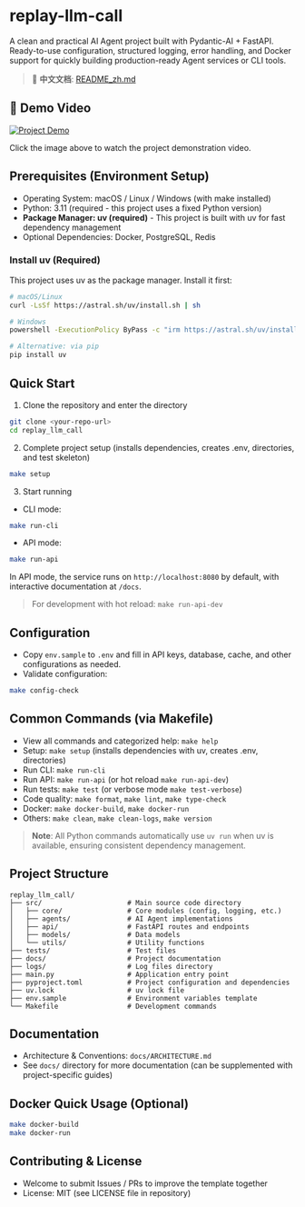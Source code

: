 # replay-llm-call

A clean and practical AI Agent project built with Pydantic-AI + FastAPI. Ready-to-use configuration, structured logging, error handling, and Docker support for quickly building production-ready Agent services or CLI tools.

> 📖 **中文文档**: [README_zh.md](README_zh.md)

## 🎥 Demo Video

[![Project Demo](https://img.youtube.com/vi/vGjn2LWQVB4/0.jpg)](https://youtu.be/vGjn2LWQVB4)

Click the image above to watch the project demonstration video.

## Prerequisites (Environment Setup)
- Operating System: macOS / Linux / Windows (with make installed)
- Python: 3.11 (required - this project uses a fixed Python version)
- **Package Manager: uv (required)** - This project is built with uv for fast dependency management
- Optional Dependencies: Docker, PostgreSQL, Redis

### Install uv (Required)
This project uses uv as the package manager. Install it first:

```bash
# macOS/Linux
curl -LsSf https://astral.sh/uv/install.sh | sh

# Windows
powershell -ExecutionPolicy ByPass -c "irm https://astral.sh/uv/install.ps1 | iex"

# Alternative: via pip
pip install uv
```

## Quick Start
1) Clone the repository and enter the directory
```bash
git clone <your-repo-url>
cd replay_llm_call
```

2) Complete project setup (installs dependencies, creates .env, directories, and test skeleton)
```bash
make setup
```

3) Start running
- CLI mode:
```bash
make run-cli
```
- API mode:
```bash
make run-api
```
In API mode, the service runs on `http://localhost:8080` by default, with interactive documentation at `/docs`.

> For development with hot reload: `make run-api-dev`

## Configuration
- Copy `env.sample` to `.env` and fill in API keys, database, cache, and other configurations as needed.
- Validate configuration:
```bash
make config-check
```

## Common Commands (via Makefile)
- View all commands and categorized help: `make help`
- Setup: `make setup` (installs dependencies with uv, creates .env, directories)
- Run CLI: `make run-cli`
- Run API: `make run-api` (or hot reload `make run-api-dev`)
- Run tests: `make test` (or verbose mode `make test-verbose`)
- Code quality: `make format`, `make lint`, `make type-check`
- Docker: `make docker-build`, `make docker-run`
- Others: `make clean`, `make clean-logs`, `make version`

> **Note**: All Python commands automatically use `uv run` when uv is available, ensuring consistent dependency management.

## Project Structure

```
replay_llm_call/
├── src/                     # Main source code directory
│   ├── core/                # Core modules (config, logging, etc.)
│   ├── agents/              # AI Agent implementations
│   ├── api/                 # FastAPI routes and endpoints
│   ├── models/              # Data models
│   └── utils/               # Utility functions
├── tests/                   # Test files
├── docs/                    # Project documentation
├── logs/                    # Log files directory
├── main.py                  # Application entry point
├── pyproject.toml           # Project configuration and dependencies
├── uv.lock                  # uv lock file
├── env.sample               # Environment variables template
└── Makefile                 # Development commands
```

## Documentation
- Architecture & Conventions: `docs/ARCHITECTURE.md`
- See `docs/` directory for more documentation (can be supplemented with project-specific guides)

## Docker Quick Usage (Optional)
```bash
make docker-build
make docker-run
```

## Contributing & License
- Welcome to submit Issues / PRs to improve the template together
- License: MIT (see LICENSE file in repository)